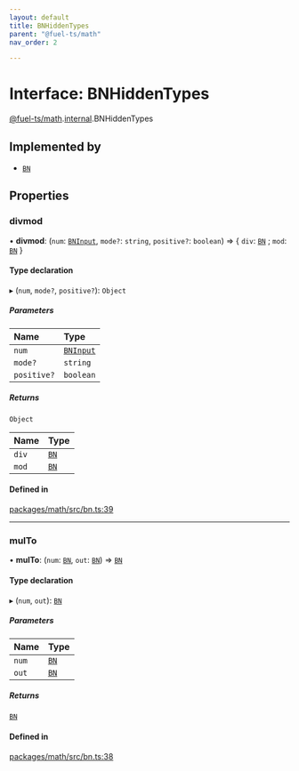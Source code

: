 ```yaml
---
layout: default
title: BNHiddenTypes
parent: "@fuel-ts/math"
nav_order: 2

---
```


# Interface: BNHiddenTypes

[@fuel-ts/math](../index.md).[internal](../namespaces/internal.md).BNHiddenTypes

## Implemented by

- [`BN`](../classes/BN.md)

## Properties

### divmod

• **divmod**: (`num`: [`BNInput`](../index.md#bninput), `mode?`: `string`, `positive?`: `boolean`) => { `div`: [`BN`](../classes/BN.md) ; `mod`: [`BN`](../classes/BN.md)  }

#### Type declaration

▸ (`num`, `mode?`, `positive?`): `Object`

##### Parameters

| Name | Type |
| :------ | :------ |
| `num` | [`BNInput`](../index.md#bninput) |
| `mode?` | `string` |
| `positive?` | `boolean` |

##### Returns

`Object`

| Name | Type |
| :------ | :------ |
| `div` | [`BN`](../classes/BN.md) |
| `mod` | [`BN`](../classes/BN.md) |

#### Defined in

[packages/math/src/bn.ts:39](https://github.com/FuelLabs/fuels-ts/blob/master/packages/math/src/bn.ts#L39)

___

### mulTo

• **mulTo**: (`num`: [`BN`](../classes/BN.md), `out`: [`BN`](../classes/BN.md)) => [`BN`](../classes/BN.md)

#### Type declaration

▸ (`num`, `out`): [`BN`](../classes/BN.md)

##### Parameters

| Name | Type |
| :------ | :------ |
| `num` | [`BN`](../classes/BN.md) |
| `out` | [`BN`](../classes/BN.md) |

##### Returns

[`BN`](../classes/BN.md)

#### Defined in

[packages/math/src/bn.ts:38](https://github.com/FuelLabs/fuels-ts/blob/master/packages/math/src/bn.ts#L38)
